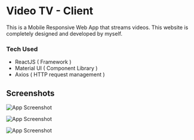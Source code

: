 
# Video TV - Client

This is a Mobile Responsive Web App that streams videos. This website is completely designed and developed by myself.

### Tech Used
- ReactJS ( Framework )
- Material UI ( Component Library )
- Axios ( HTTP request management )


## Screenshots

![App Screenshot](https://res.cloudinary.com/dftw7onwl/image/upload/v1667899935/Screenshot_2022-11-08_at_3.01.04_PM_f3wxzi.png)

![App Screenshot](https://res.cloudinary.com/dftw7onwl/image/upload/v1667900392/Screenshot_2022-11-08_at_3.09.45_PM_kvzsss.png)

![App Screenshot](https://res.cloudinary.com/dftw7onwl/image/upload/v1667900462/Screenshot_2022-11-08_at_3.10.54_PM_b5jfsx.png)